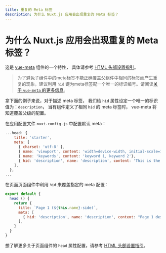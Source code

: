 ```yaml
---
title: 重复的 Meta 标签
description: 为什么 Nuxt.js 应用会出现重复的 Meta 标签？
---
```


# 为什么 Nuxt.js 应用会出现重复的 Meta 标签？

这是 [vue-meta](https://github.com/declandewet/vue-meta) 组件的一个特性， 具体请参考 [HTML 头部设置指引](/guide/views#html-头部)。

> 为了避免子组件中的meta标签不能正确覆盖父组件中相同的标签而产生重复的现象，建议利用 `hid` 键为meta标签配一个唯一的标识编号。请阅读[关于 `vue-meta` 的更多信息](https://github.com/declandewet/vue-meta#lists-of-tags)。

拿下面的例子来说，对于描述 meta 标签， 我们给 `hid` 属性设定一个唯一的标识值为：`description`， 当有组件定义了相同 `hid` 的 meta 标签时， vue-meta 将知道覆盖父级的配置。

在应用配置文件 `nuxt.config.js` 中配置默认 meta：
```js
...head: {
    title: 'starter',
    meta: [
      { charset: 'utf-8' },
      { name: 'viewport', content: 'width=device-width, initial-scale=1' },
      { name: 'keywords', content: 'keyword 1, keyword 2'},
      { hid: 'description', name: 'description', content: 'This is the generic description.'}
    ],
  },
...
```

在页面页面组件中利用 `hid` 来覆盖指定的 meta 配置：
```js
export default {
  head () {
    return {
      title: `Page 1 (${this.name}-side)`,
      meta: [
        { hid: 'description', name: 'description', content: "Page 1 description" }
      ],
    }
  }
}
```

想了解更多关于页面组件的 `head` 属性配置，请参考 [HTML 头部设置指引](/guide/views#html-头部)。
